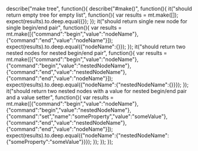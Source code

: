 describe("make tree", function(){
    describe("#make()", function(){
        it("should return empty tree for empty list", function(){
            var results = mt.make([]);
            expect(results).to.deep.equal({});
        });
        it("should return single new node for single begin/end pair", function(){
            var results = mt.make([{"command":"begin","value":"nodeName"}, {"command":"end","value":"nodeName"}]);
            expect(results).to.deep.equal({"nodeName":{}});
        });
        it("should return two nested nodes for nested begin/end pair", function(){
            var results = mt.make([{"command":"begin","value":"nodeName"},{"command":"begin","value":"nestedNodeName"}, {"command":"end","value":"nestedNodeName"}, {"command":"end","value":"nodeName"}]);
            expect(results).to.deep.equal({"nodeName":{"nestedNodeName":{}}});
        });
        it("should return two nested nodes with a value for nested begin/end pair and a value setter", function(){
            var results = mt.make([{"command":"begin","value":"nodeName"},{"command":"begin","value":"nestedNodeName"}, {"command":"set","name":"someProperty","value":"someValue"}, {"command":"end","value":"nestedNodeName"}, {"command":"end","value":"nodeName"}]);
            expect(results).to.deep.equal({"nodeName":{"nestedNodeName":{"someProperty":"someValue"}}});
        });
    });
});
